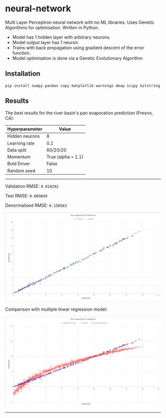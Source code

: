 # neural-network
Multi Layer Perceptron neural network with no ML libraries. Uses Genetic Algorithms for optimisation. Written in Python.

* Model has 1 hidden layer with arbitrary neurons.
* Model output layer has 1 neuron.
* Trains with back propagation using gradient descent of the error function.
* Model optimisation is done via a Genetic Evolutionary Algorithm

## Installation
```
pip install numpy pandas copy matplotlib warnings deap scipy bitstring
```

## Results
The best results for the river basin's pan evaporation prediction (Fresno, CA):

|Hyperparameter|Value|
|---|---|
|Hidden neurons|8|
|Learning rate|0.1|
|Data split|60/20/20|
|Momentum|True (alpha = 1.1)|
|Bold Driver|False|
|Random seed|10|

---

Validation RMSE:    `0.010292`

Test RMSE:          `0.009849`

Denormalised RMSE:  `0.158563`

![Pan evaporation plotted prediction](./results/PanE%20Prediction.png "Pan evaporation prediction")

Comparison with multiple linear regression model:

![Linear regression plotted prediction](./results/Regression%20Prediction.png "Regression vs NN prediction")

---
